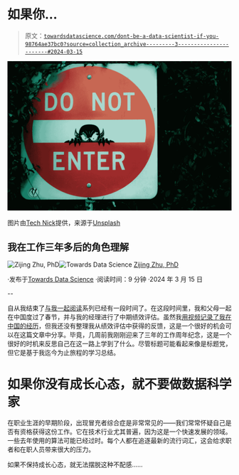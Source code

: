 # 如果你…

> 原文：[`towardsdatascience.com/dont-be-a-data-scientist-if-you-98764ae37bc0?source=collection_archive---------3-----------------------#2024-03-15`](https://towardsdatascience.com/dont-be-a-data-scientist-if-you-98764ae37bc0?source=collection_archive---------3-----------------------#2024-03-15)

![](img/d055975ad55bb8f45349a5fd8bb37e17.png)

图片由[Tech Nick](https://unsplash.com/@technick_inc?utm_source=medium&utm_medium=referral)提供，来源于[Unsplash](https://unsplash.com/?utm_source=medium&utm_medium=referral)

## 我在工作三年多后的角色理解

[](https://zzhu17.medium.com/?source=post_page---byline--98764ae37bc0--------------------------------)![Zijing Zhu, PhD](https://zzhu17.medium.com/?source=post_page---byline--98764ae37bc0--------------------------------)[](https://towardsdatascience.com/?source=post_page---byline--98764ae37bc0--------------------------------)![Towards Data Science](https://towardsdatascience.com/?source=post_page---byline--98764ae37bc0--------------------------------) [Zijing Zhu, PhD](https://zzhu17.medium.com/?source=post_page---byline--98764ae37bc0--------------------------------)

·发布于[Towards Data Science](https://towardsdatascience.com/?source=post_page---byline--98764ae37bc0--------------------------------) ·阅读时间：9 分钟 ·2024 年 3 月 15 日

--

自从我结束了[与我一起阅读](https://zzhu17.medium.com/list/causality-book-club-def5f1fd00fe)系列已经有一段时间了。在这段时间里，我和父母一起在中国度过了春节，并与我的经理进行了中期绩效评估。虽然我[用视频记录了我在中国的经历](https://youtu.be/meKtk_VOgXM?si=DTMgqOqIixKfLUAa)，但我还没有整理我从绩效评估中获得的反馈，这是一个很好的机会可以在这篇文章中分享。毕竟，几周前我刚刚迎来了三年的工作周年纪念，这是一个很好的时机来反思自己在这一路上学到了什么。尽管标题可能看起来像是标题党，但它是基于我迄今为止旅程的学习总结。

# 如果你没有成长心态，就不要做数据科学家

在职业生涯的早期阶段，出现冒充者综合症是非常常见的——我们常常怀疑自己是否有资格获得这份工作。它在技术行业尤其普遍，因为这是一个快速发展的领域。一些去年使用的算法可能已经过时。每个人都在追逐最新的流行词汇，这会给求职者和在职人员带来很大的压力。

如果不保持成长心态，就无法摆脱这种不配感……
